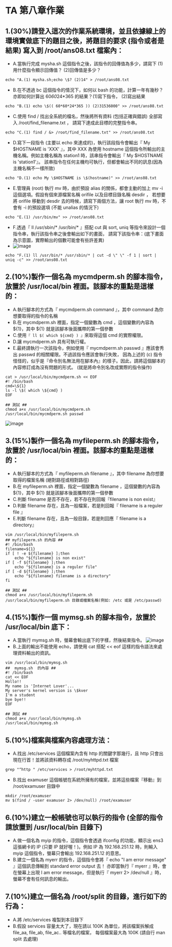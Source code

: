 # TA 第八章作業
## 1.(30%)請登入這次的作業系統環境，並且依據線上的環境實做底下的題目之後，將題目的要求 (指令或者是結果) 寫入到 /root/ans08.txt 檔案內：
- A.當執行完成 mysha.sh 這個指令之後，該指令的回傳值為多少，請寫下 (1)用什麼指令顯示回傳值？ (2)回傳值是多少？
```
echo "A.(1) mysha.sh;echo \$? (2)14" > /root/ans08.txt
```
- B.在不透過 bc 這個指令的情況下，如何以 bash 的功能，計算一年有幾秒？亦即如何計算出 60*60*24*365 的結果？(1)寫下指令， (2)寫出結果
 ```
echo "B.(1) echo \$(( 60*60*24*365 )) (2)31536000" >> /root/ans08.txt
```
- C.使用 find / 找出全系統的檔名，然後將所有資料 (包括正確與錯誤) 全部寫入 /root/find_filename.txt ， 請寫下達成此目標的完整指令串。
```
echo "C.(1) find / &> /root/find_filename.txt" >> /root/ans08.txt
```
- D.寫下一段指令 (主要以 echo 來達成的)，執行該段指令會輸出『 My $HOSTNAME is 'XXX' 』，其中 XXX 為使用 hostname 這個指令所輸出的主機名稱。例如主機名稱為 station1 時，該串指令會輸出『 My $HOSTNAME is 'station1'』。 該串指令在任何主機均可執行，但都會輸出不同的訊息(因為主機名稱不一樣所致)
```
echo "D.(1) echo My \$HOSTNAME is \$(hostname)" >> /root/ans08.txt
```
- E.管理員 (root) 執行 mv 時，由於預設 alias 的關係，都會主動的加上 mv -i 這個選項。假設有個來源檔案名稱 orifile 以及目標目錄名稱 desdir ， 若想要將 orifile 移動到 desdir 去的時候，請寫下兩個方法，讓 root 執行 mv 時，不會有 -i 的預設選項 (不能 unalias 的情況下)
```
echo "E.(1) /usr/bin/mv" >> /root/ans08.txt
```
- F.透過『 ll /usr/sbin/* /usr/bin/* 』搭配 cut 與 sort, uniq 等指令來設計一個指令串，執行該指令串之後會輸出如下的畫面， 請寫下該指令串：(底下畫面為示意圖，實際輸出的個數可能會有些許差異)
- ![image](https://github.com/vbkservices/mybookword/assets/97799165/c2859c51-0854-44c3-8cbc-5e638d621c99)
```
echo "F.(1) ll /usr/bin/* /usr/sbin/* | cut -d \" \" -f 1 | sort | uniq -c" >> /root/ans08.txt
```
## 2.(10%)製作一個名為 mycmdperm.sh 的腳本指令，放置於 /usr/local/bin 裡面。該腳本的重點是這樣的：
- A.執行腳本的方式為『 mycmdperm.sh command 』，其中 command 為你想要取得的指令的名稱
- B.在 mycmdperm.sh 裡面，指定一個變數為 cmd ，這個變數的內容為 ${1}，其中 ${1} 就是該腳本後面攜帶的第一個參數
- C.使用`『 ll $( which ${cmd} ) 』`來取得這個 cmd 的實際權限。
- D.讓 mycmdperm.sh 具有可執行權。
- E.最終請執行一次該指令，例如使用『 mycmdperm.sh passwd 』應該會秀出 passwd 的相關權限。不過該指令應該會執行失敗， 因為上述的 (c) 指令怪怪的，似乎是『命令別名無法用在腳本內』的樣子。因此，請將這個腳本的內容修訂成為沒有問題的形式。 (就是將命令別名改成實際的指令操作)
```
cat > /usr/local/bin/mycmdperm.sh << EOF
#! /bin/bash
cmd=\${1}
ls -l \$( which \${cmd} )
EOF
```
```
## 測試 ##
chmod a+x /usr/local/bin/mycmdperm.sh
/usr/local/bin/mycmdperm.sh passwd
```
![image](https://github.com/vbkservices/mybookword/assets/97799165/70865cbf-1098-447b-950e-f8d7031e4c77)
## 3.(15%)製作一個名為 myfileperm.sh 的腳本指令，放置於 /usr/local/bin 裡面。該腳本的重點是這樣的：
- A.執行腳本的方式為『 myfileperm.sh filename 』，其中 filename 為你想要取得的檔案名稱 (絕對路徑或相對路徑)
- B.在 myfileperm.sh 裡面，指定一個變數為 filename ，這個變數的內容為 ${1}，其中 ${1} 就是該腳本後面攜帶的第一個參數
- C.判斷 filename 是否不存在，若不存在則回報『filename is non exist』
- D.判斷 filename 存在，且為一般檔案，若是則回報『 filename is a reguler file 』
- E.判斷 filename 存在，且為一般目錄，若是則回應『 filename is a directory』
```
vim /usr/local/bin/myfileperm.sh
## myfileperm.sh 的內容 ##
#! /bin/bash
filename=${1}
if [ ! -e ${filename} ];then
    echo "${filename} is non exist"
if [ -f ${filename} ];then
    echo "${filename} is a reguler file"
if [ -d ${filename} ];then
    echo "${filename} filename is a directory"
fi
```
```
## 測試 ##
chmod a+x /usr/local/bin/myfileperm.sh
/usr/local/bin/myfileperm.sh 目錄或檔案名稱(例如: /etc 或是 /etc/passwd)
```
## 4.(15%)製作一個 mymsg.sh 的腳本指令，放置於 /usr/local/bin 底下：
- A.當執行 mymsg.sh 時，螢幕會輸出底下的字樣，然後結束指令。
![image](https://github.com/vbkservices/mybookword/assets/97799165/021218bb-5e15-4d10-9e46-539618fc06a5)
- B.上面的輸出不能使用 echo，請使用 cat 搭配 << eof 這樣的指令語法來處理資料輸出的資訊。
```
vim /usr/local/bin/mymsg.sh 
##  mymsg.sh  的內容 ##
#! /bin/bash
cat << EOF
Hollo!!
My name is 'Internet Lover'...
My server's kernel version is \$kver
I'm a student
bye bye!!
EOF
```
```
## 測試 ##
chmod a+x /usr/local/bin/mymsg.sh 
/usr/local/bin/mymsg.sh 
```
## 5.(10%)檔案與檔案內容處理方法：
- A.找出 /etc/services 這個檔案內含有 http 的關鍵字那幾行，且 http 只會出現在行首！並將該資料轉存成 /root/myhttpd.txt 檔案
```
grep "^http " /etc/services > /root/myhttpd.txt
```
- B.找出 examuser 這個帳號在系統所擁有的檔案，並將這些檔案『移動』到 /root/examuser 目錄中
```
mkdir /root/examuser
mv $(find / -user examuser 2> /dev/null) /root/examuser
```
## 6.(10%)建立一般帳號也可以執行的指令 (全部的指令請放置到 /usr/local/bin 目錄下)
- A.做一個名為 myip 的指令，這個指令會透過 ifconfig 的功能，顯示出 ens3 這張網卡的 IP (只要 IP 就好喔！)。例如 IP 為 192.168.251.12 時，則輸入 myip 這個指令，螢幕只會輸出 192.168.251.12 的意思。
- B.建立一個名為 myerr 的指令，這個指令會將『 echo "I am error message" 』這個訊息傳輸到 standard error output 去！ 亦即當執行『 myerr 』時，會在螢幕上出現 I am error message，但是執行『 myerr 2> /dev/null 』時，螢幕不會有任何訊息的輸出。
## 7.(10%)建立一個名為 /root/split 的目錄，進行如下的行為：
- A.將 /etc/services 複製到本目錄下
- B.假設 services 容量太大了，現在請以 100K 為單位，將該檔案拆解成 file_aa, file_ab, file_ac.. 等檔名的檔案， 每個檔案最大為 100K (請自行 man split 去處理)
